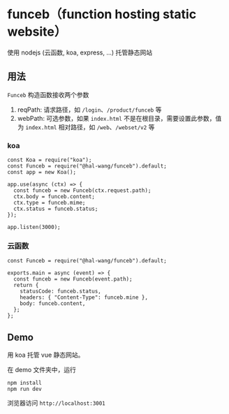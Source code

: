 # funceb（function hosting static website）

使用 nodejs (云函数, koa, express, ...) 托管静态网站

## 用法

`Funceb` 构造函数接收两个参数

1. reqPath: 请求路径，如 `/login`、`/product/funceb` 等
2. webPath: 可选参数，如果 `index.html` 不是在根目录，需要设置此参数，值为 `index.html` 相对路径，如 `/web`、`/webset/v2` 等

### koa

```JS
const Koa = require("koa");
const Funceb = require("@hal-wang/funceb").default;
const app = new Koa();

app.use(async (ctx) => {
  const funceb = new Funceb(ctx.request.path);
  ctx.body = funceb.content;
  ctx.type = funceb.mime;
  ctx.status = funceb.status;
});

app.listen(3000);
```

### 云函数

```JS
const Funceb = require("@hal-wang/funceb").default;

exports.main = async (event) => {
  const funceb = new Funceb(event.path);
  return {
    statusCode: funceb.status,
    headers: { "Content-Type": funceb.mine },
    body: funceb.content,
  };
};
```

## Demo

用 koa 托管 vue 静态网站。

在 demo 文件夹中，运行

```
npm install
npm run dev
```

浏览器访问 `http://localhost:3001`
